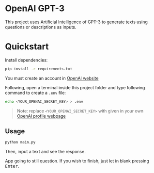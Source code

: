 # OpenAI GPT-3

This project uses Artificial Intelligence of GPT-3 to generate texts using questions or descriptions as inputs.

# Quickstart

Install dependencies:

```bash
pip install -r requirements.txt
```

You must create an account in [OpenAI website](https://openai.com/api/)

Following, open a terminal inside this project folder and type following command to create a ```.env``` file:

```bash
echo <YOUR_OPENAI_SECRET_KEY> > .env
```

> Note: replace ```<YOUR_OPENAI_SECRET_KEY>``` with given in your own [OpenAI profile webpage](https://beta.openai.com/account/api-keys)

## Usage

```python
python main.py
```

Then, input a text and see the response.

App going to still question. If you wish to finish, just let in blank pressing <kbd>Enter</kbd>.
